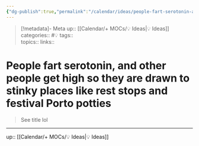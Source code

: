 ```yaml
---
{"dg-publish":true,"permalink":"/calendar/ideas/people-fart-serotonin-and-other-people-get-high-so-they-are-drawn-to-stinky-places-like-rest-stops-and-festival-porto-potties/"}
---
```


> [!metadata]- Meta
> up:: [[Calendar/+ MOCs/💡 Ideas\|💡 Ideas]]
> categories:: #💡
> tags::  
> topics:: 
> links::

# People fart serotonin, and other people get high so they are drawn to stinky places like rest stops and festival Porto potties

> See title lol



---
up:: [[Calendar/+ MOCs/💡 Ideas\|💡 Ideas]]

